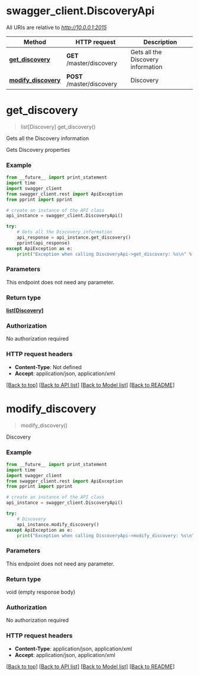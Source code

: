 # swagger_client.DiscoveryApi

All URIs are relative to *http://10.0.0.1:2015*

Method | HTTP request | Description
------------- | ------------- | -------------
[**get_discovery**](DiscoveryApi.md#get_discovery) | **GET** /master/discovery | Gets all the Discovery information
[**modify_discovery**](DiscoveryApi.md#modify_discovery) | **POST** /master/discovery | Discovery


# **get_discovery**
> list[Discovery] get_discovery()

Gets all the Discovery information

Gets Discovery properties

### Example 
```python
from __future__ import print_statement
import time
import swagger_client
from swagger_client.rest import ApiException
from pprint import pprint

# create an instance of the API class
api_instance = swagger_client.DiscoveryApi()

try: 
    # Gets all the Discovery information
    api_response = api_instance.get_discovery()
    pprint(api_response)
except ApiException as e:
    print("Exception when calling DiscoveryApi->get_discovery: %s\n" % e)
```

### Parameters
This endpoint does not need any parameter.

### Return type

[**list[Discovery]**](Discovery.md)

### Authorization

No authorization required

### HTTP request headers

 - **Content-Type**: Not defined
 - **Accept**: application/json, application/xml

[[Back to top]](#) [[Back to API list]](../README.md#documentation-for-api-endpoints) [[Back to Model list]](../README.md#documentation-for-models) [[Back to README]](../README.md)

# **modify_discovery**
> modify_discovery()

Discovery



### Example 
```python
from __future__ import print_statement
import time
import swagger_client
from swagger_client.rest import ApiException
from pprint import pprint

# create an instance of the API class
api_instance = swagger_client.DiscoveryApi()

try: 
    # Discovery
    api_instance.modify_discovery()
except ApiException as e:
    print("Exception when calling DiscoveryApi->modify_discovery: %s\n" % e)
```

### Parameters
This endpoint does not need any parameter.

### Return type

void (empty response body)

### Authorization

No authorization required

### HTTP request headers

 - **Content-Type**: application/json, application/xml
 - **Accept**: application/json, application/xml

[[Back to top]](#) [[Back to API list]](../README.md#documentation-for-api-endpoints) [[Back to Model list]](../README.md#documentation-for-models) [[Back to README]](../README.md)

